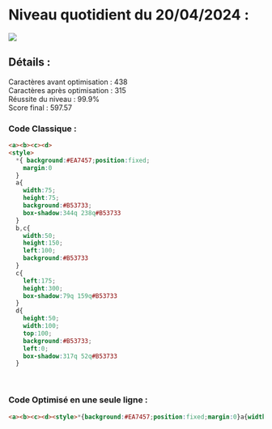 # Niveau quotidient du 20/04/2024 : 

<img src = "https://firebasestorage.googleapis.com/v0/b/cssbattleapp.appspot.com/o/user%2Fummd3POvEDfFyeFvVdOMG3OOrwE2%2Ftargets%2Ftarget_CMNi6uF.png?alt=media">


<br>

## Détails :

Caractères avant optimisation : 438                    <br>
Caractères après optimisation : 315                    <br>
Réussite du niveau : 99.9%                              <br>
Score final : 597.57


### Code Classique :  

```html 
<a><b><c><d>
<style>
  *{ background:#EA7457;position:fixed;
    margin:0
  }
  a{
    width:75;
    height:75;
    background:#B53733;
    box-shadow:344q 238q#B53733
  }
  b,c{
    width:50;
    height:150;
    left:100;
    background:#B53733
  }
  c{
    left:175;
    height:300;
    box-shadow:79q 159q#B53733
  }
  d{
    height:50;
    width:100;
    top:100;
    background:#B53733;
    left:0;
    box-shadow:317q 52q#B53733
  }
```

<br>

### Code Optimisé en une seule ligne : 

```html 
<a><b><c><d><style>*{background:#EA7457;position:fixed;margin:0}a{width:75;height:75;background:#B53733;box-shadow:344q 238q#B53733}b,c{width:50;height:150;left:100;background:#B53733}c{left:175;height:300;box-shadow:79q 159q#B53733}d{height:50;width:100;top:100;background:#B53733;left:0;box-shadow:317q 52q#B53733
```